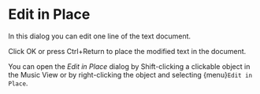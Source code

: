 # Edit in Place

In this dialog you can edit one line of the text document.

Click OK or press Ctrl+Return to place the modified text in the document.

You can open the *Edit in Place* dialog by Shift-clicking a clickable object in
the Music View or by right-clicking the object and selecting {menu}`Edit in
Place`.
